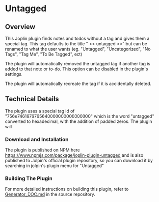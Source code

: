 # Untagged

## Overview
This Joplin plugin finds notes and todos without a tag and gives them a special tag. This tag defaults to the title " >> untagged <<" but can be renamed to what the user wants (eg. "Untagged", "Uncategorized", "No Tags", "Tag Me", "To Be Tagged", ect)

The plugin will automatically removed the untagged tag if another tag is added to that note or to-do. This option can be disabled in the plugin's settings.

The plugin will automatically recreate the tag if it is accidentally deleted. 

## Technical Details

The plugin uses a special tag id of "756e7461676765640000000000000000" which is the word "untagged" converted to hexadecimal, with the addition of padded zeros. The plugin will 

### Download and Installation
The plugin is published on NPM here https://www.npmjs.com/package/joplin-plugin-untagged and is also published to Jolpin's official plugin repository, so you can download it by searching in jolpin's plugin menu for "Untagged"

### Building The Plugin
For more detailed instructions on building this plugin, refer to [Generator_DOC.md](./Generator_DOC.md) in the source repository.